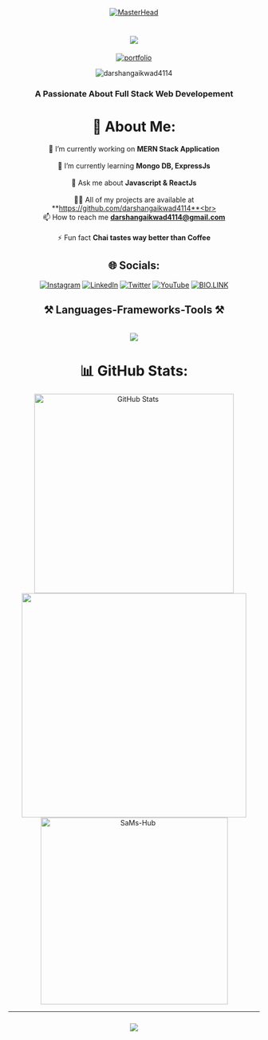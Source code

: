 <div align="center">

<!-- Profile banner -->

[![MasterHead](https://media.licdn.com/dms/image/D4D16AQFO3t4Epytu7g/profile-displaybackgroundimage-shrink_350_1400/0/1693735537369?e=1699488000&v=beta&t=nteJOTSYCaNHdcMhuGnnjuxbPn1Gk0lYUWNKqK8a-FM)](https://darshangaikwad-portfolio.netlify.app/)

<h1 align="center">
    <img src="https://readme-typing-svg.herokuapp.com/?font=Righteous&size=35&center=true&vCenter=true&width=500&height=70&duration=4000&lines=Software+Developer!;+Hi👋,+I'm+Darshan!;" />
</h1>

<!-- Portfolio -->

[![portfolio](https://img.shields.io/badge/my_portfolio-519?style=for-the-badge&logo=ko-fi&logoColor=pink)](https://darshangaikwad-portfolio.netlify.app/) <br>

<!-- Visitors Count -->
<p align="center"> <img src="https://komarev.com/ghpvc/?username=darshangaikwad4114&label=Visitors&color=b640ff&style=flat" alt="darshangaikwad4114" /> </p>
<h3 align="center">A Passionate About Full Stack Web Developement</h3>

<!-- gif image -->
<!-- <img align="right" alt="Coding" width="400" src="https://github.com/darshangaikwad4114/darshangaikwad4114/blob/main/Code.gif"> -->

<!-- About Me -->

# 💫 About Me:

🔭 I’m currently working on **MERN Stack Application**<br><br>
🌱 I’m currently learning **Mongo DB, ExpressJs**<br><br>
💬 Ask me about **Javascript & ReactJs**<br><br>
👨‍💻 All of my projects are available at **https://github.com/darshangaikwad4114**<br><br>
📫 How to reach me **darshangaikwad4114@gmail.com**<br><br>
⚡ Fun fact **Chai tastes way better than Coffee**

<!-- Social profile links -->
## 🌐 Socials:

[![Instagram](https://img.shields.io/badge/Instagram-E4405F?style=for-the-badge&logo=instagram&logoColor=white)](https://instagram.com/darshan_4114_)
[![LinkedIn](https://img.shields.io/badge/linkedin-0A66C2?style=for-the-badge&logo=linkedin&logoColor=white)](https://linkedin.com/in/darshan-gaikwad)
[![Twitter](https://img.shields.io/badge/twitter-1DA1F2?style=for-the-badge&logo=twitter&logoColor=white)](https://twitter.com/Darshan4811421)
[![YouTube](https://img.shields.io/badge/YouTube-FF0000?style=for-the-badge&logo=youtube&logoColor=white)](https://youtube.com/@https://www.youtube.com/@DCoder_Boy)
[![BIO.LINK](https://img.shields.io/badge/bio.link-000000%7D?style=for-the-badge&logo=biolink&logoColor=white)](https://bio.link/darshan_gaikwad)

<h2 align="center">⚒️ Languages-Frameworks-Tools ⚒️</h2>
<br/>

<div align="center">
    <!-- -->
    <img src="https://skillicons.dev/icons?i=c,cpp,java,python,html,css,javascript,typescript,bootstrap,tailwind,babel,sass,nodejs,react,redux,next,express,markdown,mongo,mysql,vite,webpack,firebase,netlify,aws,postman,githubactions,jest,git,github,figma,vscode,&perline=16" /><br>

</div>

# 📊 GitHub Stats:

<div align="center">
<a href="https://github.com/darshangaikwad4114/">
  <img src="http://github-readme-streak-stats.herokuapp.com/?user=darshangaikwad4114&&theme=github-dark-blue&background=130F40&text=D3D3D3&ring=7A7ADB&sideNums=FFFFFF" width="400" alt="GitHub Stats" />
  <img src="https://github-readme-stats.vercel.app/api?username=darshangaikwad4114&include_all_commits=true&count_private=true&show_icons=true&line_height=20&title_color=7A7ADB&icon_color=2234AE&text_color=D3D3D3&bg_color=0,000000,130F40" width="450"/>
  <img src="https://github-readme-stats.vercel.app/api/top-langs?username=darshangaikwad4114&show_icons=true&locale=en&layout=compact&line_height=20&title_color=7A7ADB&icon_color=2234AE&text_color=D3D3D3&bg_color=0,000000,130F40" width="375"  alt="SaMs-Hub"/>
</a>
</div>
<hr>

<h3 align="center">
    <img src="https://readme-typing-svg.herokuapp.com/?font=Righteous&size=25&center=true&vCenter=true&width=500&height=70&duration=4000&lines=Thanks+for+visiting!+✌️;+Let's+connect+on+Linkdin+🤝!;I'm+always+down+to+collab+:)">
</h3>

<!-- ## 💰 You can help me by Donating

[![BuyMeACoffee](https://img.shields.io/badge/Buy%20Me%20a%20Coffee-ffdd00?style=for-the-badge&logo=buy-me-a-coffee&logoColor=black)](https://buymeacoffee.com/darshan18) -->

</div>
